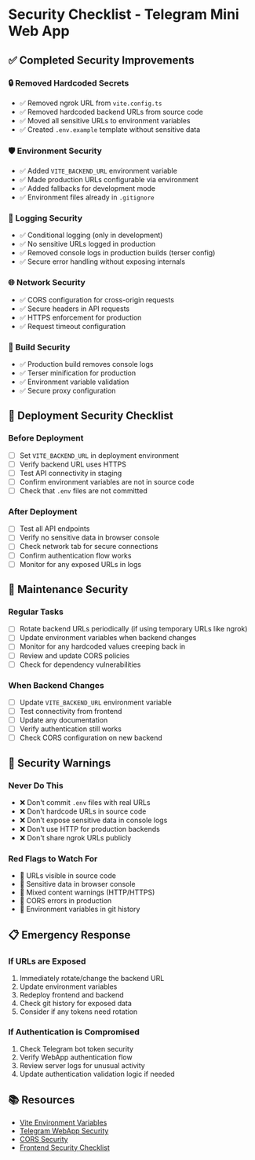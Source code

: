 # Security Checklist - Telegram Mini Web App

## ✅ Completed Security Improvements

### 🔒 Removed Hardcoded Secrets
- ✅ Removed ngrok URL from `vite.config.ts`
- ✅ Removed hardcoded backend URLs from source code
- ✅ Moved all sensitive URLs to environment variables
- ✅ Created `.env.example` template without sensitive data

### 🛡️ Environment Security
- ✅ Added `VITE_BACKEND_URL` environment variable
- ✅ Made production URLs configurable via environment
- ✅ Added fallbacks for development mode
- ✅ Environment files already in `.gitignore`

### 📝 Logging Security
- ✅ Conditional logging (only in development)
- ✅ No sensitive URLs logged in production
- ✅ Removed console logs in production builds (terser config)
- ✅ Secure error handling without exposing internals

### 🌐 Network Security
- ✅ CORS configuration for cross-origin requests
- ✅ Secure headers in API requests
- ✅ HTTPS enforcement for production
- ✅ Request timeout configuration

### 🔧 Build Security
- ✅ Production build removes console logs
- ✅ Terser minification for production
- ✅ Environment variable validation
- ✅ Secure proxy configuration

## 🚀 Deployment Security Checklist

### Before Deployment
- [ ] Set `VITE_BACKEND_URL` in deployment environment
- [ ] Verify backend URL uses HTTPS
- [ ] Test API connectivity in staging
- [ ] Confirm environment variables are not in source code
- [ ] Check that `.env` files are not committed

### After Deployment
- [ ] Test all API endpoints
- [ ] Verify no sensitive data in browser console
- [ ] Check network tab for secure connections
- [ ] Confirm authentication flow works
- [ ] Monitor for any exposed URLs in logs

## 🔄 Maintenance Security

### Regular Tasks
- [ ] Rotate backend URLs periodically (if using temporary URLs like ngrok)
- [ ] Update environment variables when backend changes
- [ ] Monitor for any hardcoded values creeping back in
- [ ] Review and update CORS policies
- [ ] Check for dependency vulnerabilities

### When Backend Changes
- [ ] Update `VITE_BACKEND_URL` environment variable
- [ ] Test connectivity from frontend
- [ ] Update any documentation
- [ ] Verify authentication still works
- [ ] Check CORS configuration on new backend

## 🚨 Security Warnings

### Never Do This
- ❌ Don't commit `.env` files with real URLs
- ❌ Don't hardcode URLs in source code
- ❌ Don't expose sensitive data in console logs
- ❌ Don't use HTTP for production backends
- ❌ Don't share ngrok URLs publicly

### Red Flags to Watch For
- 🚩 URLs visible in source code
- 🚩 Sensitive data in browser console
- 🚩 Mixed content warnings (HTTP/HTTPS)
- 🚩 CORS errors in production
- 🚩 Environment variables in git history

## 📋 Emergency Response

### If URLs are Exposed
1. Immediately rotate/change the backend URL
2. Update environment variables
3. Redeploy frontend and backend
4. Check git history for exposed data
5. Consider if any tokens need rotation

### If Authentication is Compromised
1. Check Telegram bot token security
2. Verify WebApp authentication flow
3. Review server logs for unusual activity
4. Update authentication validation logic if needed

## 📚 Resources
- [Vite Environment Variables](https://vitejs.dev/guide/env-and-mode.html)
- [Telegram WebApp Security](https://core.telegram.org/bots/webapps#validating-data-received-via-the-mini-app)
- [CORS Security](https://developer.mozilla.org/en-US/docs/Web/HTTP/CORS)
- [Frontend Security Checklist](https://github.com/FallibleInc/security-guide-for-developers)
